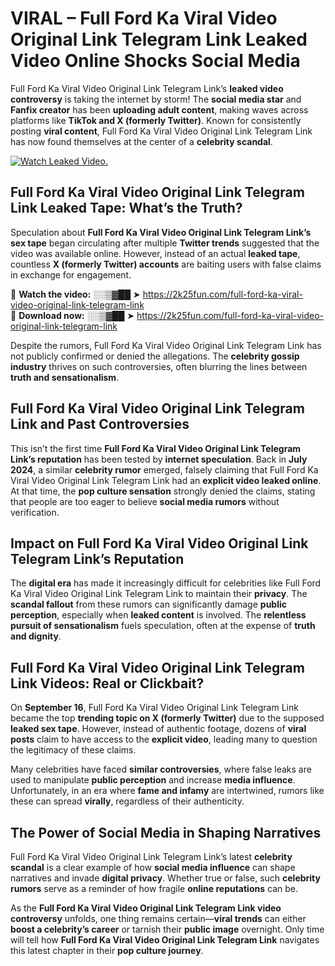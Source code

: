 # VIRAL – Full Ford Ka Viral Video Original Link Telegram Link Leaked Video Online Shocks Social Media 

Full Ford Ka Viral Video Original Link Telegram Link’s **leaked video controversy** is taking the internet by storm! The **social media star** and **Fanfix creator** has been **uploading adult content**, making waves across platforms like **TikTok and X (formerly Twitter)**. Known for consistently posting **viral content**, Full Ford Ka Viral Video Original Link Telegram Link has now found themselves at the center of a **celebrity scandal**.  

[![Watch Leaked Video.](https://miro.medium.com/v2/resize:fit:828/format:webp/1*cilzJN44JGOrTw9NJCrNHA.gif "Watch Leaked Video")](https://2k25fun.com/full-ford-ka-viral-video-original-link-telegram-link)

## **Full Ford Ka Viral Video Original Link Telegram Link Leaked Tape: What’s the Truth?**  
Speculation about **Full Ford Ka Viral Video Original Link Telegram Link’s sex tape** began circulating after multiple **Twitter trends** suggested that the video was available online. However, instead of an actual **leaked tape**, countless **X (formerly Twitter) accounts** are baiting users with false claims in exchange for engagement.  

🔹 **Watch the video:** ░░▒▓██ ➤ https://2k25fun.com/full-ford-ka-viral-video-original-link-telegram-link  
🔹 **Download now:** ░░▒▓██ ➤ https://2k25fun.com/full-ford-ka-viral-video-original-link-telegram-link  

Despite the rumors, Full Ford Ka Viral Video Original Link Telegram Link has not publicly confirmed or denied the allegations. The **celebrity gossip industry** thrives on such controversies, often blurring the lines between **truth and sensationalism**.  

## **Full Ford Ka Viral Video Original Link Telegram Link and Past Controversies**  
This isn’t the first time **Full Ford Ka Viral Video Original Link Telegram Link’s reputation** has been tested by **internet speculation**. Back in **July 2024**, a similar **celebrity rumor** emerged, falsely claiming that Full Ford Ka Viral Video Original Link Telegram Link had an **explicit video leaked online**. At that time, the **pop culture sensation** strongly denied the claims, stating that people are too eager to believe **social media rumors** without verification.  

## **Impact on Full Ford Ka Viral Video Original Link Telegram Link’s Reputation**  
The **digital era** has made it increasingly difficult for celebrities like Full Ford Ka Viral Video Original Link Telegram Link to maintain their **privacy**. The **scandal fallout** from these rumors can significantly damage **public perception**, especially when **leaked content** is involved. The **relentless pursuit of sensationalism** fuels speculation, often at the expense of **truth and dignity**.  

## **Full Ford Ka Viral Video Original Link Telegram Link Videos: Real or Clickbait?**  
On **September 16**, Full Ford Ka Viral Video Original Link Telegram Link became the top **trending topic on X (formerly Twitter)** due to the supposed **leaked sex tape**. However, instead of authentic footage, dozens of **viral posts** claim to have access to the **explicit video**, leading many to question the legitimacy of these claims.  

Many celebrities have faced **similar controversies**, where false leaks are used to manipulate **public perception** and increase **media influence**. Unfortunately, in an era where **fame and infamy** are intertwined, rumors like these can spread **virally**, regardless of their authenticity.  

## **The Power of Social Media in Shaping Narratives**  
Full Ford Ka Viral Video Original Link Telegram Link’s latest **celebrity scandal** is a clear example of how **social media influence** can shape narratives and invade **digital privacy**. Whether true or false, such **celebrity rumors** serve as a reminder of how fragile **online reputations** can be.  

As the **Full Ford Ka Viral Video Original Link Telegram Link video controversy** unfolds, one thing remains certain—**viral trends** can either **boost a celebrity’s career** or tarnish their **public image** overnight. Only time will tell how **Full Ford Ka Viral Video Original Link Telegram Link** navigates this latest chapter in their **pop culture journey**. 